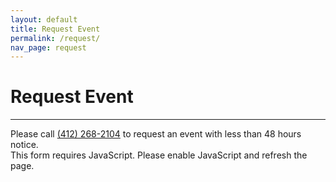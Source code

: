 ```yaml
---
layout: default
title: Request Event
permalink: /request/
nav_page: request
---
```


# Request Event

<hr class="bg-primary"/>

<noscript><style type="text/css">
.requestFormRow {
  display: none;
}
</style></noscript>
<form id="requestForm" class="col-12 col-md-10 col-lg-8 mx-auto mb-2 px-2" novalidate>
  <div class="row">
    <div class="alert alert-danger" role="alert">
      Please call <a href="tel:+14122682104" class="user-select-all">(412) 268-2104</a> to request an event with less than 48 hours notice.
    </div>
  </div>
  <noscript><div class="row">
    <div class="alert alert-warning" role="alert">
      This form requires JavaScript. Please enable JavaScript and refresh the page.
    </div>
  </div></noscript>
  <div class="row requestFormRow successHide">
    <div class="mb-3 gx-0">
      <div class="form-floating">
        <input type="text" name="event_name"  class="form-control requestFormInput" id="request_eventName" required placeholder="Event Name" disabled maxlength="50">
        <label for="request_eventName">Event Name</label>
        <div class="invalid-feedback"></div>
      </div>
    </div>
  </div>
  <div class="row mb-1 requestFormRow successHide">
    <div class="mb-3 gx-0">
      <div class="form-floating">
        <input type="text" name="organization" class="form-control requestFormInput" id="request_organization" required placeholder="Organization" aria-describedby="request_organization_help" disabled maxlength="75">
        <label for="request_organization">Organization</label>
        <div class="invalid-feedback"></div>
      </div>
      <div id="request_organization_help" class="form-text col-12 mb-3">
        <p>The hosting or sponsoring organization (i.e. who will be paying for our services)</p>
      </div>
    </div>
  </div>
  <div class="row mb-1 requestFormRow successHide">
    <div class="mb-3 gx-0">
      <div class="form-floating">
        <input type="text" pattern="[a-zA-Z0-9 .-]+" name="oracle_string" class="form-control requestFormInput" id="request_oracle_string" placeholder="FUNDSRC-FUNC-ACTIVITY-ORG-ENTITY" aria-describedby="request_oracle_string_help" disabled maxlength="75">
        <label for="request_oracle_string">Oracle String (if known)</label>
        <div class="invalid-feedback"></div>
      </div>
      <div id="request_oracle_string_help" class="form-text col-12 mb-3">
        <p>Student organizations and individuals should leave this field blank</p>
      </div>
    </div>
  </div>
  <div class="row requestFormRow successHide">
    <div class="mb-3 gx-0">
      <div class="form-floating">
        <input type="text" name="contact_name" class="form-control requestFormInput" id="request_contactName" required placeholder="Sam Abtek" required aria-describedby="request_contact_help" disabled pattern="\S+[ ]+\S+" minlength="3" maxlength="50">
        <label for="request_contactName">Contact Name (preferred and last)</label>
        <div class="invalid-feedback"></div>
      </div>
    </div>
  </div>
  <div class="row mb-1 requestFormRow successHide">
    <div class="mb-3 mb-md-0 col-md-6 gx-0 pe-md-2">
      <div class="form-floating">
        <input type="email" name="contact_email" class="form-control requestFormInput" id="request_contactEmail" required placeholder="name@andrew.cmu.edu" aria-describedby="request_contact_help" disabled>
        <label for="request_contactEmail">Contact Email</label>
        <div class="invalid-feedback"></div>
      </div>
    </div>
    <div class="mb-0 col-md-6 gx-0 ps-md-2">
      <div class="form-floating">
        <input type="tel" pattern="[ .()#+-ext]*(?:\d[ .()#+-ext]*){10,}" name="contact_phone" class="form-control requestFormInput" id="request_contactPhone" required placeholder="+1 412-268-2104" aria-describedby="request_contact_help" disabled>
        <label for="request_contactPhone">Contact Cell (+1 123-456-7890)</label>
        <div class="invalid-feedback"></div>
      </div>
    </div>
    <div id="request_contact_help" class="form-text col-12 mb-3 gx-0">
      <p>You will receive a confirmation email shortly after submitting this form</p>
    </div>
  </div>
  <div class="row requestFormRow successHide">
    <div class="mb-3 col-md-6 gx-0 pe-md-2">
      <div class="form-floating">
        <input type="date" name="start_date" class="form-control requestFormInput" id="request_startDate" required aria-describedby="request_time_help" disabled min="1973-01-01" value="1973-01-01">
        <label for="request_startDate">Start Date</label>
        <div class="invalid-feedback"></div>
      </div>
    </div>
    <div class="mb-3 col-md-6 gx-0 ps-md-2">
      <div class="form-floating">
        <input type="time" name="start_time" class="form-control requestFormInput" id="request_startTime" required aria-describedby="request_time_help" disabled step="300">
        <label for="request_startTime">Start Time</label>
        <div class="invalid-feedback"></div>
      </div>
    </div>
  </div>
  <div class="row mb-1 requestFormRow successHide">
    <div class="mb-3 mb-md-0 col-md-6 gx-0 pe-md-2">
      <div class="form-floating">
        <input type="date" name="end_date" class="form-control requestFormInput" id="request_endDate" required aria-describedby="request_time_help" disabled min="1973-01-01" value="1973-01-01">
        <label for="request_endDate">End Date</label>
        <div class="invalid-feedback"></div>
      </div>
    </div>
    <div class="mb-0 col-md-6 gx-0 ps-md-2">
      <div class="form-floating">
        <input type="time" name="end_time" class="form-control requestFormInput" id="request_endTime" required aria-describedby="request_time_help" disabled step="300">
        <label for="request_endTime">End Time</label>
        <div class="invalid-feedback"></div>
      </div>
    </div>
    <div id="request_time_help" class="form-text col-12 mb-3 gx-0">
      <p>If your dates and times are not yet finalized, please note them in the details section below.</p>
      <p><strong>Please submit only one request per event.</strong> If your event has multiple dates with multiple parts (i.e. rehearsals, multiple setup times, etc.), then please note the additional parts in the details box below.</p>
      <p><strong>Please try to allow for least one week advance notice of the event.</strong> Larger events require more lead time (usually 2 weeks or more). We recommend that you contact us as soon as possible to make sure we can fit you in our schedule, as we frequently work multiple events simultaneously and have limited staff and equipment. <strong>Events requested less than a week in advance may incur a small late fee. Events requested less than 48 hours in advance will incur a larger late fee.</strong></p>
      <p>Changes (venue, times, equipment needs, etc.) or cancellations to the event less than 48 hours before the show may not be possible or may incur an additional late notice fee.</p>
    </div>
  </div>
  <div class="row requestFormRow successHide">
    <div class="mb-3 gx-0">
      <div class="form-floating">
        <input type="text" name="location" class="form-control requestFormInput" id="request_location" required placeholder="Rangos" aria-describedby="request_location_help" disabled minlength="4" maxlength="50">
        <label for="request_location">Location/Venue</label>
        <div class="invalid-feedback"></div>
        <div id="request_location_help" class="form-text">
          <p>Please state the precise venue (i.e. "UC Rangos 1 through 3" instead of just "Rangos")</p>
          <p><strong>Please contact us before reserving a venue and confirming show time so that we can estimate the time required for our setup and teardown.</strong> Smaller shows may only require an hour for setup, but larger shows may require 8 hours or more. We need full access to the venue from the setup time through the end of our teardown, which can be for up to a few hours following the end of the show (depending on the complexity).</p>
        </div>
      </div>
    </div>
  </div>
  <div class="row mb-3 requestFormRow successHide">
    <div class="mb-3 gx-0">
      <div class="form-floating">
        <div class="form-text">
          <p>Please let us know if any of these components will be a part of your event (even if AB Tech is not providing them):</p>
        </div>
        <div class="form-check form-check-inline">
          <input class="form-check-input requestFormInput" type="checkbox" id="request_includes_cmu_media_services" name="includes[]" value="cmu_media_services">
          <label class="form-check-label" for="request_includes_cmu_media_services">CMU Media Services</label>
        </div>
        <div class="form-check form-check-inline">
          <input class="form-check-input requestFormInput" type="checkbox" id="request_includes_cmutv" name="includes[]" value="cmutv">
          <label class="form-check-label" for="request_includes_cmutv">cmuTV</label>
        </div>
        <div class="form-check form-check-inline">
          <input class="form-check-input requestFormInput" type="checkbox" id="request_includes_outside_av_vendors" name="includes[]" value="outside_av_vendors">
          <label class="form-check-label" for="request_includes_outside_av_vendors">Outside AV Vendors</label>
        </div>
        <div class="form-check form-check-inline">
          <input class="form-check-input requestFormInput" type="checkbox" id="request_includes_additional_staging" name="includes[]" value="additional_staging">
          <label class="form-check-label" for="request_includes_additional_staging">Additional Staging</label>
        </div>
        <div class="form-check form-check-inline">
          <input class="form-check-input requestFormInput" type="checkbox" id="request_includes_zoom" name="includes[]" value="zoom">
          <label class="form-check-label" for="request_includes_zoom">Zoom</label>
        </div>
        <div class="form-check form-check-inline">
          <input class="form-check-input requestFormInput" type="checkbox" id="request_includes_live_streaming" name="includes[]" value="live_streaming">
          <label class="form-check-label" for="request_includes_live_streaming">Live Streaming</label>
        </div>
        <div class="form-check form-check-inline">
          <input class="form-check-input requestFormInput" type="checkbox" id="request_includes_recording" name="includes[]" value="recording">
          <label class="form-check-label" for="request_includes_recording">Recording</label>
        </div>
        <div class="form-check form-check-inline">
          <input class="form-check-input requestFormInput" type="checkbox" id="request_includes_presentation_slides" name="includes[]" value="presentation_slides">
          <label class="form-check-label" for="request_includes_presentation_slides">Presentation Slides</label>
        </div>
        <div class="form-check form-check-inline">
          <input class="form-check-input requestFormInput" type="checkbox" id="request_includes_video_playback" name="includes[]" value="video_playback">
          <label class="form-check-label" for="request_includes_video_playback">Video Playback</label>
        </div>
        <div class="form-check form-check-inline">
          <input class="form-check-input requestFormInput" type="checkbox" id="request_includes_non_cmu_affiliates_performing" name="includes[]" value="non_cmu_affiliates_performing">
          <label class="form-check-label" for="request_includes_non_cmu_affiliates_performing">Non-CMU Affiliates Performing</label>
        </div>
      </div>
    </div>
  </div>
  <div class="row requestFormRow successHide">
    <div class="mb-3 gx-0">
      <div class="form-floating">
        <textarea name="details"  class="form-control requestFormInput" required placeholder="Details" id="request_details" style="height: 200px" aria-describedby="request_details_help" disabled></textarea>
        <label for="request_details">Details</label>
        <div class="invalid-feedback"></div>
        <div id="request_details_help" class="form-text">Please be sure to include:
          <ul>
            <li><strong>Event type:</strong> Describe the details of the event/show/activity so we can provide the right equipment and staff</li>
            <li><strong>Estimated timings:</strong> for the event and setup time, or if your event spans multiple days</li>
            <li><strong>Technical riders and contracts:</strong> If performers have provided you with technical "riders" or requirements in their contract, it is best for us to have a copy of these to ensure they are met. Additionally, contact information for the performer is often useful if we need to request a clarification on technical requirements.</li>
            <li><strong>Files:</strong> If you need to share any files with us, please reply to the confirmation email with the attachments. Alternatively, we can provide a Carnegie Mellon Google Shared Drive folder.</li>
            <li><strong>Any other relevant information or special requests</strong></li>
          </ul>
        </div>
      </div>
    </div>
  </div>
  <div class="row requestFormRow">
    <div class="gx-0">
      <div id="requestForm_error" class="alert alert-danger" role="alert" style="display: none">An error has occurred. Please try again later or send your request to <a href="mailto:abtech@andrew.cmu.edu" class="user-select-all">abtech@andrew.cmu.edu</a>.</div>
      <div id="requestForm_bad_request" class="alert alert-warning" role="alert" style="display: none"><strong>There was an issue with your request; please correct the issue and try again:</strong><br> <span id="requestForm_bad_request_msg"></span></div>
      <div id="requestForm_invalid" class="alert alert-danger" role="alert" style="display: none">Some fields are not complete; please see the items above marked in red. Please correct them and try again.</div>
      <div id="requestForm_success" class="alert alert-success" role="alert" style="display: none">Event successfully requested! Please check your email and spam shortly for a confirmation.</div>
    </div>
  </div>
  <div class="row requestFormRow">
    <div class="gx-0">
      <button id="request_submit" type="submit" class="btn btn-primary requestFormInput" disabled>
        <span id="request_spinner" class="spinner-border spinner-border-sm" role="status" aria-hidden="true"></span>
        Submit Request
      </button>
      <a id="request_another" class="btn btn-primary" href="{{ '/request/' | relative_url }}" style="display: none">Request Another Event</a>
    </div>
  </div>
</form>

<script type="text/javascript">
  var request_form_disabled = true
  var formInputs = document.getElementsByClassName('requestFormInput')
  var formSuccessHide = document.getElementsByClassName('successHide')
  var formAlertError = document.getElementById('requestForm_error')
  var formAlertBadRequest = document.getElementById('requestForm_bad_request')
  var formAlertSuccess = document.getElementById('requestForm_success')
  var formAlertBadRequestMsg = document.getElementById('requestForm_bad_request_msg')
  var formAlertInvalid = document.getElementById('requestForm_invalid')
  var formRequestSubmit = document.getElementById('request_submit')
  var formRequestAnother = document.getElementById('request_another')
  var formRequestSpinner = document.getElementById('request_spinner')
  var form = document.getElementById('requestForm')
  var formStartDate = document.getElementById("request_startDate")
  var formStartTime = document.getElementById("request_startTime")
  var formEndDate = document.getElementById("request_endDate")
  var formEndTime = document.getElementById("request_endTime")
  form.addEventListener('submit', request_form_submit)

  function checkEventEnd () {
    var startDate = formStartDate.value
    var startTime = formStartTime.value
    var endDate = formEndDate.value
    var endTime = formEndTime.value
    var start = new Date(startDate + " " + startTime)
    var end = new Date(endDate + " " + endTime)
    msg = ''
    if (end <= start) {
      msg = 'End date and time must be after start date and time.'
    }
    formEndDate.setCustomValidity(msg)
    formEndTime.setCustomValidity(msg)
  }

  function request_form_show_validation (event) {
    checkEventEnd()
    Array.prototype.slice.call(formInputs).forEach(input => {
      let nextSibling = input.nextSibling
      while (nextSibling) {
        if (nextSibling.nodeType == Node.ELEMENT_NODE && nextSibling.classList.contains('invalid-feedback')) {
          nextSibling.innerHTML = input.validationMessage
          break
        }
        nextSibling = nextSibling.nextSibling
      }
    })
  }

  form.addEventListener('input', request_form_show_validation)
  form.addEventListener('submit', request_form_show_validation)

  function request_form_submit(event) {
    event.preventDefault()
    if (request_form_disabled === false) {
      if (!form.checkValidity()) {
        event.stopPropagation()
        form.classList.add('was-validated')
        form.querySelector(':invalid').focus()
        formAlertInvalid.style.display = 'block'
        return
      }
      form.classList.add('was-validated')
      form_disable()
      var request = new XMLHttpRequest()
      request.open('POST', '{% if jekyll.environment == "development" %}{{ 'http://localhost:3000/eventrequest' | relative_url }}{% else %}{{ '/eventrequest' | relative_url }}{% endif %}', true)
      request.setRequestHeader('Content-Type', 'application/x-www-form-urlencoded; charset=UTF-8')
      request.onreadystatechange = function request_form_status() {
        if (request.readyState === 4) {
          if (request.status === 200) {
            formAlertSuccess.style.display = 'block'
            formRequestSubmit.style.display = 'none'
            formRequestSpinner.style.display = 'none'
            for (var i = 0; i < formSuccessHide.length; i++) formSuccessHide[i].style.display = 'none'
            form.reset()
            formRequestAnother.style.display = ''
          } else if (request.status >= 400 && request.status < 500) {
            jsonMsg = []
            try {
              jsonMsg = JSON.parse(request.response)
            } catch (err) {
              formAlertError.style.display = 'block'
              form_ready()
            }
            if (jsonMsg.length > 0) {
              msg = '<ul>'
              jsonMsg.forEach(item => {
                el = document.createElement('li')
                el.appendChild(document.createTextNode(item))
                msg += el.outerHTML
              })
              msg += '</ul>'
              formAlertBadRequestMsg.innerHTML = msg
              formAlertBadRequest.style.display = 'block'
              form_ready()
            }
          } else {
            formAlertError.style.display = 'block'
            form_ready()
          }
        }
      }
      formDataPairs = []
      for (var i = 0; i < formInputs.length; i++) {
        let includeThisInput = true
        console.log(formInputs[i].tagName, formInputs[i].type)
        if (formInputs[i] instanceof HTMLInputElement && formInputs[i].type === 'checkbox' && formInputs[i].checked === false) {
          includeThisInput = false
        }
        if (includeThisInput) {
          formDataPairs.push(encodeURIComponent(formInputs[i].name) + '=' + encodeURIComponent(formInputs[i].value))
        }
      }
      var urlEncodedData = formDataPairs.join('&').replace(/%20/g, '+')
      request.send(urlEncodedData);
    }
  }

  function form_ready() {
    formRequestSpinner.style.display = 'none'
    request_form_disabled = false
    for (var i = 0; i < formInputs.length; i++) formInputs[i].disabled = false
    form.disabled = false
  }

  function form_disable() {
    formRequestSpinner.style.display = ''
    for (var i = 0; i < formInputs.length; i++) formInputs[i].disabled = true
    form.disabled = true
    formAlertError.style.display = 'none'
    formAlertBadRequest.style.display = 'none'
    formAlertSuccess.style.display = 'none'
    formAlertInvalid.style.display = 'none'
    formAlertBadRequestMsg.innerHTML = ""
  }

  if (document.readyState != 'loading') form_ready()
  else document.addEventListener('DOMContentLoaded', form_ready)
</script>
